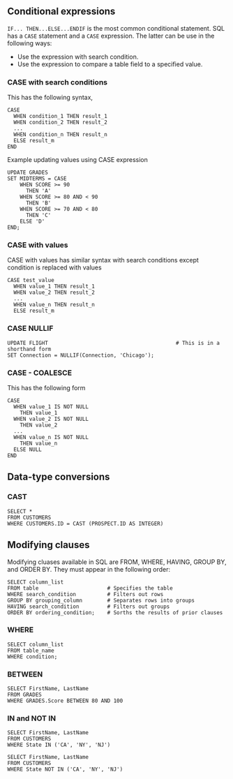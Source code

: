 ## Conditional expressions
`IF... THEN...ELSE...ENDIF` is the most common conditional statement. SQL has a `CASE` statement and a `CASE` expression. The latter can be use in the following ways:
* Use the expression with search condition.
* Use the expression to compare a table field to a specified value.

### CASE with search conditions
This has the following syntax,
```
CASE
  WHEN condition_1 THEN result_1
  WHEN condition_2 THEN result_2
  ...
  WHEN condition_n THEN result_n
  ELSE result_m
END
```
Example updating values using CASE expression
```
UPDATE GRADES
SET MIDTERMS = CASE
    WHEN SCORE >= 90
      THEN 'A'
    WHEN SCORE >= 80 AND < 90
      THEN 'B'
    WHEN SCORE >= 70 AND < 80
      THEN 'C'
    ELSE 'D'
END;
```

### CASE with values
CASE with values has similar syntax with search conditions except condition is replaced with values
```
CASE test_value
  WHEN value_1 THEN result_1
  WHEN value_2 THEN result_2
  ...
  WHEN value_n THEN result_n
  ELSE result_m
```

### CASE NULLIF
```
UPDATE FLIGHT                                         # This is in a shorthand form
SET Connection = NULLIF(Connection, 'Chicago');
```

### CASE - COALESCE
This has the following form
```
CASE
  WHEN value_1 IS NOT NULL
    THEN value_1
  WHEN value_2 IS NOT NULL
    THEN value_2
  ...
  WHEN value_n IS NOT NULL
    THEN value_n
  ELSE NULL
END
```

## Data-type conversions

### CAST
```
SELECT *
FROM CUSTOMERS
WHERE CUSTOMERS.ID = CAST (PROSPECT.ID AS INTEGER)
```

## Modifying clauses
Modifying cluases available in SQL are FROM, WHERE, HAVING, GROUP BY, and ORDER BY. They must appear in the following order:
```
SELECT column_list
FROM table                      # Specifies the table
WHERE search_condition          # Filters out rows
GROUP BY grouping_column        # Separates rows into groups
HAVING search_condition         # Filters out groups
ORDER BY ordering_condition;    # Sorths the results of prior clauses
```

### WHERE
```
SELECT column_list
FROM table_name
WHERE condition;
```

### BETWEEN
```
SELECT FirstName, LastName
FROM GRADES
WHERE GRADES.Score BETWEEN 80 AND 100
```

### IN and NOT IN
```
SELECT FirstName, LastName
FROM CUSTOMERS
WHERE State IN ('CA', 'NY', 'NJ')

SELECT FirstName, LastName
FROM CUSTOMERS
WHERE State NOT IN ('CA', 'NY', 'NJ')
```
